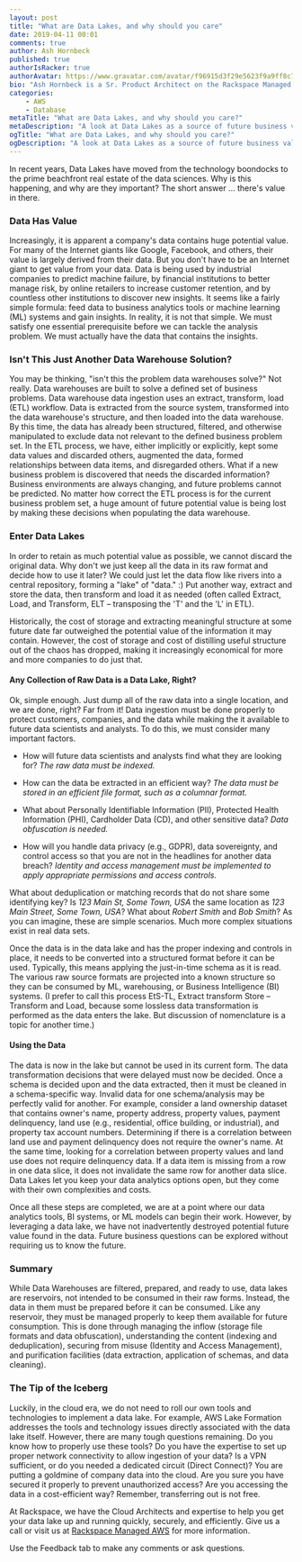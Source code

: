 ```yaml
---
layout: post
title: "What are Data Lakes, and why should you care"
date: 2019-04-11 00:01
comments: true
author: Ash Hornbeck
published: true
authorIsRacker: true
authorAvatar: https://www.gravatar.com/avatar/f96915d3f29e5623f9a9ff8c7cb3148f
bio: "Ash Hornbeck is a Sr. Product Architect on the Rackspace Managed Public Clouds Product Architecture Team."
categories:
    - AWS
    - Database
metaTitle: "What are Data Lakes, and why should you care?"
metaDescription: "A look at Data Lakes as a source of future business value."
ogTitle: "What are Data Lakes, and why should you care?"
ogDescription: "A look at Data Lakes as a source of future business value."
---
```


In recent years, Data Lakes have moved from the technology boondocks to the
prime beachfront real estate of the data sciences. Why is this happening, and
why are they important? The short answer ... there's value in there.

<!-- more -->

### Data Has Value

Increasingly, it is apparent a company's data contains huge potential value. For
many of the Internet giants like Google, Facebook, and others, their value is
largely derived from their data.  But you don't have to be an Internet giant to
get value from your data. Data is being used by industrial companies to predict
machine failure, by financial institutions to better manage risk, by online
retailers to increase customer retention, and by countless other institutions to
discover new insights. It seems like a fairly simple formula: feed data to
business analytics tools or machine learning (ML) systems and gain insights. In
reality, it is not that simple. We must satisfy one essential prerequisite
before we can tackle the analysis problem. We must actually have the data that
contains the insights.

### Isn't This Just Another Data Warehouse Solution?

You may be thinking, "isn't this the problem data warehouses solve?" Not really.
Data warehouses are built to solve a defined set of business problems. Data
warehouse data ingestion uses an extract, transform, load (ETL) workflow. Data
is extracted from the source system, transformed into the data warehouse's
structure, and then loaded into the data warehouse.  By this time, the data has
already been structured, filtered, and otherwise manipulated to exclude data not
relevant to the defined business problem set. In the ETL process, we have, either
implicitly or explicitly, kept some data values and discarded others, augmented
the data, formed relationships between data items, and disregarded others. What
if a new business problem is discovered that needs the discarded information?
Business environments are always changing, and future problems cannot be predicted.
No matter how correct the ETL process is for the current business problem set,
a huge amount of future potential value is being lost by making these decisions
when populating the data warehouse.

### Enter Data Lakes

In order to retain as much potential value as possible, we cannot discard the
original data. Why don't we just keep all the data in its raw format and decide
how to use it later? We could just let the data flow like rivers into a central
repository, forming a "lake" of "data." :) Put another way, extract and store
the data, then transform and load it as needed (often called Extract, Load, and
Transform, ELT – transposing the 'T' and the 'L' in ETL).

Historically, the cost of storage and extracting meaningful structure at some
future date far outweighed the potential value of the information it may contain.
However, the cost of storage and cost of distilling useful structure out of the
chaos has dropped, making it increasingly economical for more and more companies
to do just that.

#### Any Collection of Raw Data is a Data Lake, Right?

Ok, simple enough. Just dump all of the raw data into a single location, and we
are done, right?  Far from it! Data ingestion must be done properly to protect
customers, companies, and the data while making the it available to future data
scientists and analysts. To do this, we must consider many important factors.

* How will future data scientists and analysts find what they are looking for?
_The raw data must be indexed._

* How can the data be extracted in an efficient way? _The data must be stored
in an efficient file format, such as a columnar format._

* What about Personally Identifiable Information (PII), Protected Health
Information (PHI), Cardholder Data (CD), and other sensitive data? _Data
obfuscation is needed._

* How will you handle data privacy (e.g., GDPR), data sovereignty, and control
access so that you are not in the headlines for another data breach? _Identity
and access management must be implemented to apply appropriate permissions and
access controls._

What about deduplication or matching records that do not share some identifying
key? Is _123 Main St, Some Town, USA_ the same location as _123 Main Street,
Some Town, USA_? What about _Robert Smith_ and _Bob Smith_? As you can imagine,
these are simple scenarios. Much more complex situations exist in real data sets.

Once the data is in the data lake and has the proper indexing and controls in
place, it needs to be converted into a structured format before it can be used.
Typically, this means applying the just-in-time schema as it is read. The various
raw source formats are projected into a known structure so they can be consumed
by ML, warehousing, or Business Intelligence (BI) systems.  (I prefer to call
this process EtS-TL, Extract transform Store – Transform and Load, because some
lossless data transformation is performed as the data enters the lake.  But
discussion of nomenclature is a topic for another time.)

#### Using the Data

The data is now in the lake but cannot be used in its current form. The data
transformation decisions that were delayed must now be decided. Once a schema
is decided upon and the data extracted, then it must be cleaned in a schema-specific
way. Invalid data for one schema/analysis may be perfectly valid for another.
For example, consider a land ownership dataset that contains owner's name,
property address, property values, payment delinquency, land use (e.g.,
residential, office building, or industrial), and property tax account numbers.
Determining if there is a correlation between land use and payment delinquency
does not require the owner's name. At the same time, looking for a correlation
between property values and land use does not require delinquency data. If a
data item is missing from a row in one data slice, it does not invalidate the
same row for another data slice. Data Lakes let you keep your data analytics
options open, but they come with their own complexities and costs.

Once all these steps are completed, we are at a point where our data analytics
tools, BI systems, or ML models can begin their work. However, by leveraging a
data lake, we have not inadvertently destroyed potential future value found in
the data. Future business questions can be explored without requiring us to know
the future.

### Summary

While Data Warehouses are filtered, prepared, and ready to use, data lakes are
reservoirs, not intended to be consumed in their raw forms. Instead, the data
in them must be prepared before it can be consumed. Like any reservoir, they
must be managed properly to keep them available for future consumption. This is
done through managing the inflow (storage file formats and data obfuscation),
understanding the content (indexing and deduplication), securing from misuse
(Identity and Access Management), and purification facilities (data extraction,
application of schemas, and data cleaning).

### The Tip of the Iceberg

Luckily, in the cloud era, we do not need to roll our own tools and technologies
to implement a data lake.  For example, AWS Lake Formation addresses the tools
and technology issues directly associated with the data lake itself.  However,
there are many tough questions remaining. Do you know how to properly use these
tools? Do you have the expertise to set up proper network connectivity to allow
ingestion of your data? Is a VPN sufficient, or do you needed a dedicated circuit
(Direct Connect)? You are putting a goldmine of company data into the cloud.
Are you sure you have secured it properly to prevent unauthorized access? Are
you accessing the data in a cost-efficient way? Remember, transferring out is
not free.

At Rackspace, we have the Cloud Architects and expertise to help you get your
data lake up and running quickly, securely, and efficiently.  Give us a call
or visit us at [Rackspace Managed AWS](https://www.rackspace.com/en-us/managed-aws)
for more information.

Use the Feedback tab to make any comments or ask questions.

